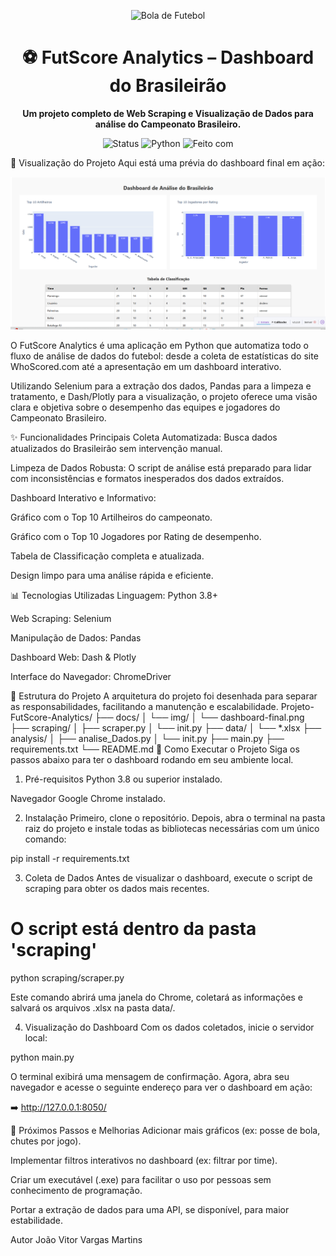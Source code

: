 <p align="center">
<img src="https://www.google.com/search?q=https://raw.githubusercontent.com/Tarikul-Islam-Anik/Animated-Fluent-Emojis/master/Emojis/Objects/Soccer%2520Ball.png" alt="Bola de Futebol" width="120" height="120" />
</p>

<h1 align="center">⚽ FutScore Analytics – Dashboard do Brasileirão</h1>

<p align="center">
<strong>Um projeto completo de Web Scraping e Visualização de Dados para análise do Campeonato Brasileiro.</strong>
</p>

<p align="center">
<img alt="Status" src="https://www.google.com/search?q=https://img.shields.io/badge/status-conclu%C3%ADdo-green%3Fstyle%3Dfor-the-badge">
<img alt="Python" src="https://www.google.com/search?q=https://img.shields.io/badge/Python-3.8%2B-blue%3Fstyle%3Dfor-the-badge%26logo%3Dpython">
<img alt="Feito com" src="https://www.google.com/search?q=https://img.shields.io/badge/feito%2520com-Dash%2520%26%2520Plotly-purple%3Fstyle%3Dfor-the-badge">
</p>

📸 Visualização do Projeto
Aqui está uma prévia do dashboard final em ação:

<p align="center">
<img src="./docs/img/dashboard-final.png" alt="Prévia do Dashboard Final" width="800"/>
</p>

O FutScore Analytics é uma aplicação em Python que automatiza todo o fluxo de análise de dados do futebol: desde a coleta de estatísticas do site WhoScored.com até a apresentação em um dashboard interativo.

Utilizando Selenium para a extração dos dados, Pandas para a limpeza e tratamento, e Dash/Plotly para a visualização, o projeto oferece uma visão clara e objetiva sobre o desempenho das equipes e jogadores do Campeonato Brasileiro.

✨ Funcionalidades Principais
Coleta Automatizada: Busca dados atualizados do Brasileirão sem intervenção manual.

Limpeza de Dados Robusta: O script de análise está preparado para lidar com inconsistências e formatos inesperados dos dados extraídos.

Dashboard Interativo e Informativo:

Gráfico com o Top 10 Artilheiros do campeonato.

Gráfico com o Top 10 Jogadores por Rating de desempenho.

Tabela de Classificação completa e atualizada.

Design limpo para uma análise rápida e eficiente.

📊 Tecnologias Utilizadas
Linguagem: Python 3.8+

Web Scraping: Selenium

Manipulação de Dados: Pandas

Dashboard Web: Dash & Plotly

Interface do Navegador: ChromeDriver

📂 Estrutura do Projeto
A arquitetura do projeto foi desenhada para separar as responsabilidades, facilitando a manutenção e escalabilidade.
Projeto-FutScore-Analytics/
├── docs/
│ └── img/
│ └── dashboard-final.png
├── scraping/
│ ├── scraper.py
│ └── init.py
├── data/
│ └── *.xlsx
├── analysis/
│ ├── analise_Dados.py
│ └── init.py
├── main.py
├── requirements.txt
└── README.md
🚀 Como Executar o Projeto
Siga os passos abaixo para ter o dashboard rodando em seu ambiente local.

1. Pré-requisitos
Python 3.8 ou superior instalado.

Navegador Google Chrome instalado.

2. Instalação
Primeiro, clone o repositório. Depois, abra o terminal na pasta raiz do projeto e instale todas as bibliotecas necessárias com um único comando:

pip install -r requirements.txt

3. Coleta de Dados
Antes de visualizar o dashboard, execute o script de scraping para obter os dados mais recentes.

# O script está dentro da pasta 'scraping'
python scraping/scraper.py

Este comando abrirá uma janela do Chrome, coletará as informações e salvará os arquivos .xlsx na pasta data/.

4. Visualização do Dashboard
Com os dados coletados, inicie o servidor local:

python main.py

O terminal exibirá uma mensagem de confirmação. Agora, abra seu navegador e acesse o seguinte endereço para ver o dashboard em ação:

➡️ http://127.0.0.1:8050/

🔮 Próximos Passos e Melhorias
Adicionar mais gráficos (ex: posse de bola, chutes por jogo).

Implementar filtros interativos no dashboard (ex: filtrar por time).

Criar um executável (.exe) para facilitar o uso por pessoas sem conhecimento de programação.

Portar a extração de dados para uma API, se disponível, para maior estabilidade.

Autor João Vitor Vargas Martins
